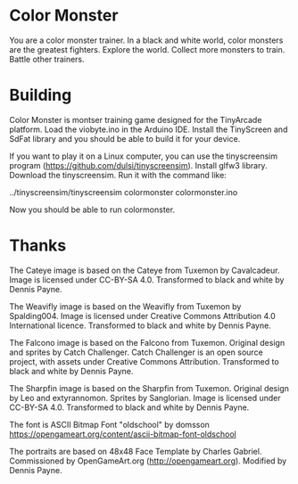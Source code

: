 # Color Monster

You are a color monster trainer. In a black and white world, color monsters
are the greatest fighters. Explore the world. Collect more monsters to train.
Battle other trainers.

# Building

Color Monster is montser training game designed for the TinyArcade platform.
Load the viobyte.ino in the Arduino IDE. Install the TinyScreen and SdFat
library and you should be able to build it for your device.

If you want to play it on a Linux computer, you can use the tinyscreensim
program (https://github.com/dulsi/tinyscreensim). Install glfw3 library.
Download the tinyscreensim. Run it with the command like:

../tinyscreensim/tinyscreensim colormonster colormonster.ino

Now you should be able to run colormonster.

# Thanks
The Cateye image is based on the Cateye from Tuxemon by Cavalcadeur. Image is
licensed under CC-BY-SA 4.0. Transformed to black and white by Dennis Payne.

The Weavifly image is based on the Weavifly from Tuxemon by Spalding004. Image
is licensed under Creative Commons Attribution 4.0 International licence.
Transformed to black and white by Dennis Payne.

The Falcono image is based on the Falcono from Tuxemon. Original design and
sprites by Catch Challenger. Catch Challenger is an open source project, with
assets under Creative Commons Attribution. Transformed to black and white by
Dennis Payne.

The Sharpfin image is based on the Sharpfin from Tuxemon. Original design by
Leo and extyrannomon. Sprites by Sanglorian. Image is licensed under CC-BY-SA
4.0. Transformed to black and white by Dennis Payne.

The font is ASCII Bitmap Font "oldschool" by domsson
https://opengameart.org/content/ascii-bitmap-font-oldschool

The portraits are based on 48x48 Face Template by Charles Gabriel. Commissioned
by OpenGameArt.org (http://opengameart.org). Modified by Dennis Payne.
